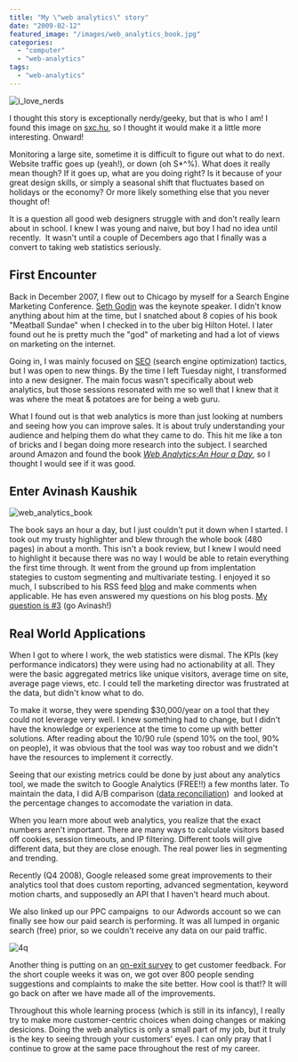 ```yaml
---
title: "My \"web analytics\" story"
date: "2009-02-12"
featured_image: "/images/web_analytics_book.jpg"
categories: 
  - "computer"
  - "web-analytics"
tags: 
  - "web-analytics"
---
```


![i_love_nerds](/images/i_love_nerds-233x300.jpg "i_love_nerds")

I thought this story is exceptionally nerdy/geeky, but that is who I am! I found this image on [sxc.hu](http://www.sxc.hu/), so I thought it would make it a little more interesting. Onward!

Monitoring a large site, sometime it is difficult to figure out what to do next. Website traffic goes up (yeah!), or down (oh S\*^%). What does it really mean though? If it goes up, what are you doing right? Is it because of your great design skills, or simply a seasonal shift that fluctuates based on holidays or the economy? Or more likely something else that you never thought of!

It is a question all good web designers struggle with and don't really learn about in school. I knew I was young and naive, but boy I had no idea until recently.  It wasn't until a couple of Decembers ago that I finally was a convert to taking web statistics seriously.

## First Encounter

Back in December 2007, I flew out to Chicago by myself for a Search Engine Marketing Conference. [Seth Godin](http://sethgodin.typepad.com/about.html) was the keynote speaker. I didn't know anything about him at the time, but I snatched about 8 copies of his book "Meatball Sundae" when I checked in to the uber big Hilton Hotel. I later found out he is pretty much the "god" of marketing and had a lot of views on marketing on the internet.

Going in, I was mainly focused on [SEO](http://en.wikipedia.org/wiki/Search_engine_optimization) (search engine optimization) tactics, but I was open to new things. By the time I left Tuesday night, I transformed into a new designer. The main focus wasn't specifically about web analytics, but those sessions resonated with me so well that I knew that it was where the meat & potatoes are for being a web guru.

What I found out is that web analytics is more than just looking at numbers and seeing how you can improve sales. It is about truly understanding your audience and helping them do what they came to do. This hit me like a ton of bricks and I began doing more research into the subject. I searched around Amazon and found the book [_Web Analytics:An Hour a Day_](http://www.amazon.com/dp/0470130652/ref=nosim/?tag=occsrazbyavik-20), so I thought I would see if it was good.

## Enter Avinash Kaushik

![web_analytics_book](/images/web_analytics_book.jpg "web_analytics_book")

The book says an hour a day, but I just couldn't put it down when I started. I took out my trusty highlighter and blew through the whole book (480 pages) in about a month. This isn't a book review, but I knew I would need to highlight it because there was no way I would be able to retain everything the first time through. It went from the ground up from implentation stategies to custom segmenting and multivariate testing. I enjoyed it so much, I subscribed to his RSS feed [blog](http://www.kaushik.net/avinash/) and make comments when applicable. He has even answered my questions on his blog posts. [My question is #3](http://www.kaushik.net/avinash/2009/02/dear-avinash-bounces-optimal-abandonment-ratios-data-drops.html) (go Avinash!)

## Real World Applications

When I got to where I work, the web statistics were dismal. The KPIs (key performance indicators) they were using had no actionability at all. They were the basic aggregated metrics like unique visitors, average time on site, average page views, etc. I could tell the marketing director was frustrated at the data, but didn't know what to do.

To make it worse, they were spending $30,000/year on a tool that they could not leverage very well. I knew something had to change, but I didn't have the knowledge or experience at the time to come up with better solutions. After reading about the 10/90 rule (spend 10% on the tool, 90% on people), it was obvious that the tool was way too robust and we didn't have the resources to implement it correctly.

Seeing that our existing metrics could be done by just about any analytics tool, we made the switch to Google Analytics (FREE!!) a few months later. To maintain the data, I did A/B comparison ([data reconciliation](http://www.kaushik.net/avinash/2008/11/ultimate-web-analytics-data-reconciliation-checklist.html))  and looked at the percentage changes to accomodate the variation in data.

When you learn more about web analytics, you realize that the exact numbers aren't important. There are many ways to calculate visitors based off cookies, session timeouts, and IP filtering. Different tools will give different data, but they are close enough. The real power lies in segmenting and trending.

Recently (Q4 2008), Google released some great improvements to their analytics tool that does custom reporting, advanced segmentation, keyword motion charts, and supposedly an API that I haven't heard much about.

We also linked up our PPC campaigns  to our Adwords account so we can finally see how our paid search is performing. It was all lumped in organic search (free) prior, so we couldn't receive any data on our paid traffic.

![4q](/images/4q.jpg "4q")

Another thing is putting on an [on-exit survey](http://4q.iperceptions.com/default.aspx?c=en-US) to get customer feedback. For the short couple weeks it was on, we got over 800 people sending suggestions and complaints to make the site better. How cool is that!? It will go back on after we have made all of the improvements.

Throughout this whole learning process (which is still in its infancy), I really try to make more customer-centric choices when doing changes or making desicions. Doing the web analytics is only a small part of my job, but it truly is the key to seeing through your customers' eyes. I can only pray that I continue to grow at the same pace throughout the rest of my career.
